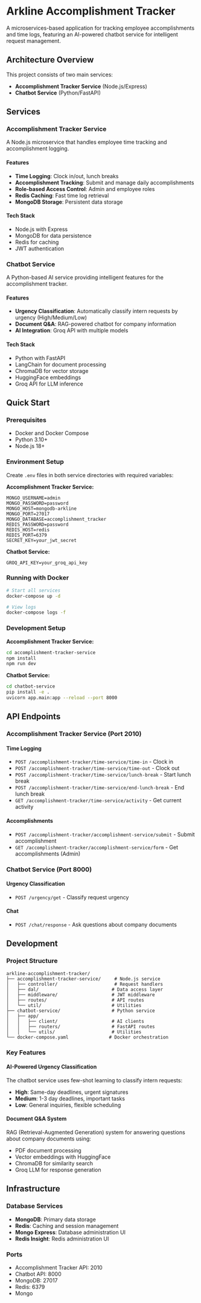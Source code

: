 
# Arkline Accomplishment Tracker

A microservices-based application for tracking employee accomplishments and time logs, featuring an AI-powered chatbot service for intelligent request management.

## Architecture Overview

This project consists of two main services:

- **Accomplishment Tracker Service** (Node.js/Express)
- **Chatbot Service** (Python/FastAPI)

## Services

### Accomplishment Tracker Service

A Node.js microservice that handles employee time tracking and accomplishment logging.

#### Features
- **Time Logging**: Clock in/out, lunch breaks
- **Accomplishment Tracking**: Submit and manage daily accomplishments
- **Role-based Access Control**: Admin and employee roles
- **Redis Caching**: Fast time log retrieval
- **MongoDB Storage**: Persistent data storage

#### Tech Stack
- Node.js with Express
- MongoDB for data persistence
- Redis for caching
- JWT authentication

### Chatbot Service

A Python-based AI service providing intelligent features for the accomplishment tracker.

#### Features
- **Urgency Classification**: Automatically classify intern requests by urgency (High/Medium/Low)
- **Document Q&A**: RAG-powered chatbot for company information
- **AI Integration**: Groq API with multiple models

#### Tech Stack
- Python with FastAPI
- LangChain for document processing
- ChromaDB for vector storage
- HuggingFace embeddings
- Groq API for LLM inference

## Quick Start

### Prerequisites
- Docker and Docker Compose
- Python 3.10+
- Node.js 18+

### Environment Setup

Create `.env` files in both service directories with required variables:

**Accomplishment Tracker Service:**
```env
MONGO_USERNAME=admin
MONGO_PASSWORD=password
MONGO_HOST=mongodb-arkline
MONGO_PORT=27017
MONGO_DATABASE=accomplishment_tracker
REDIS_PASSWORD=password
REDIS_HOST=redis
REDIS_PORT=6379
SECRET_KEY=your_jwt_secret
```

**Chatbot Service:**
```env
GROQ_API_KEY=your_groq_api_key
```

### Running with Docker

```bash
# Start all services
docker-compose up -d

# View logs
docker-compose logs -f
```

### Development Setup

**Accomplishment Tracker Service:**
```bash
cd accomplishment-tracker-service
npm install
npm run dev
```

**Chatbot Service:**
```bash
cd chatbot-service
pip install -e .
uvicorn app.main:app --reload --port 8000
```

## API Endpoints

### Accomplishment Tracker Service (Port 2010)

#### Time Logging
- `POST /accomplishment-tracker/time-service/time-in` - Clock in
- `POST /accomplishment-tracker/time-service/time-out` - Clock out
- `POST /accomplishment-tracker/time-service/lunch-break` - Start lunch break
- `POST /accomplishment-tracker/time-service/end-lunch-break` - End lunch break
- `GET /accomplishment-tracker/time-service/activity` - Get current activity

#### Accomplishments
- `POST /accomplishment-tracker/accomplishment-service/submit` - Submit accomplishment
- `GET /accomplishment-tracker/accomplishment-service/form` - Get accomplishments (Admin)

### Chatbot Service (Port 8000)

#### Urgency Classification
- `POST /urgency/get` - Classify request urgency

#### Chat
- `POST /chat/response` - Ask questions about company documents

## Development

### Project Structure

```
arkline-accomplishment-tracker/
├── accomplishment-tracker-service/     # Node.js service
│   ├── controller/                     # Request handlers
│   ├── dal/                           # Data access layer
│   ├── middleware/                    # JWT middleware
│   ├── routes/                        # API routes
│   └── util/                          # Utilities
├── chatbot-service/                   # Python service
│   ├── app/
│   │   ├── client/                    # AI clients
│   │   ├── routers/                   # FastAPI routes
│   │   └── utils/                     # Utilities
└── docker-compose.yaml               # Docker orchestration
```

### Key Features

#### AI-Powered Urgency Classification
The chatbot service uses few-shot learning to classify intern requests:
- **High**: Same-day deadlines, urgent signatures
- **Medium**: 1-3 day deadlines, important tasks
- **Low**: General inquiries, flexible scheduling

#### Document Q&A System
RAG (Retrieval-Augmented Generation) system for answering questions about company documents using:
- PDF document processing
- Vector embeddings with HuggingFace
- ChromaDB for similarity search
- Groq LLM for response generation

## Infrastructure

### Database Services
- **MongoDB**: Primary data storage
- **Redis**: Caching and session management
- **Mongo Express**: Database administration UI
- **Redis Insight**: Redis administration UI

### Ports
- Accomplishment Tracker API: 2010
- Chatbot API: 8000
- MongoDB: 27017
- Redis: 6379
- Mongo